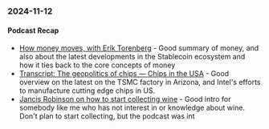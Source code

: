 ### 2024-11-12
#### Podcast Recap
- [How money moves, with Erik Torenberg](https://www.complexsystemspodcast.com/episodes/money-movement-erik-torenberg/) - Good summary of money, and also about the latest developments in the Stablecoin ecosystem and how it ties back to the core concepts of money
- [Transcript: The geopolitics of chips — Chips in the USA](https://www.ft.com/content/a5f9beb2-e306-4a8f-bbea-1cf4dfbed137) - Good overview on the latest on the TSMC factory in Arizona, and Intel's efforts to manufacture cutting edge chips in US.
- [Jancis Robinson on how to start collecting wine](https://www.ft.com/content/f0be6db8-2208-4f16-9f2c-bf73e1430083) - Good intro for somebody like me who has not interest in or knowledge about wine. Don't plan to start collecting, but the podcast was int
